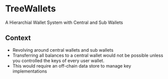 # TreeWallets
A Hierarchial Wallet System with Central and Sub Wallets

## Context
- Revolving around central wallets and sub wallets
- Transferring all balances to a central wallet would not be possible unless you controlled the keys of every user wallet. 
- This would require an off-chain data store to manage key implementations 

